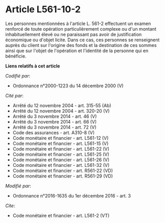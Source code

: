 # Article L561-10-2

Les personnes mentionnées à l'article L. 561-2 effectuent un examen renforcé de toute opération particulièrement complexe ou
d'un montant inhabituellement élevé ou ne paraissant pas avoir de justification économique ou d'objet licite. Dans ce cas,
ces personnes se renseignent auprès du client sur l'origine des fonds et la destination de ces sommes ainsi que sur l'objet
de l'opération et l'identité de la personne qui en bénéficie.

**Liens relatifs à cet article**

_Codifié par_:

  - Ordonnance n°2000-1223 du 14 décembre 2000 (V)

_Cité par_:

  - Arrêté du 12 novembre 2004 - art. 315-55 (Ab)
  - Arrêté du 12 novembre 2004 - art. 320-20 (V)
  - Arrêté du 3 novembre 2014 - art. 46 (V)
  - Arrêté du 3 novembre 2014 - art. 66 (V)
  - Arrêté du 3 novembre 2014 - art. 72 (V)
  - Code des assurances - art. A310-8 (V)
  - Code monétaire et financier - art. L561-12 (V)
  - Code monétaire et financier - art. L561-15 (V)
  - Code monétaire et financier - art. L561-22 (V)
  - Code monétaire et financier - art. L561-25 (V)
  - Code monétaire et financier - art. L561-26 (V)
  - Code monétaire et financier - art. L561-32 (V)
  - Code monétaire et financier - art. R561-22 (VD)
  - Code monétaire et financier - art. R561-29 (VD)

_Modifié par_:

  - Ordonnance n°2016-1635 du 1er décembre 2016 - art. 3

_Cite_:

  - Code monétaire et financier - art. L561-2 (VT)
